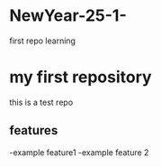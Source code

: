 # NewYear-25-1-
first repo learning
# my first repository
this is a test repo
## features
-example feature1
-example feature 2 
